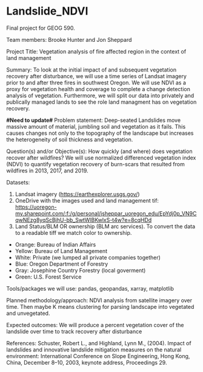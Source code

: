 # Landslide_NDVI
Final project for GEOG 590. 

Team members: Brooke Hunter and Jon Sheppard

Project Title: Vegetation analysis of fire affected region in the context of land management

Summary: To look at the initial impact of and subsequent vegetation recovery after disturbance, we will use a time series of Landsat imagery prior to and after three fires in southwest Oregon. We will use NDVI as a proxy for vegetation health and coverage to complete a change detection analysis of vegetation. Furthermore, we will split our data into privately and publically managed lands to see the role land managment has on vegetation recovery.

__#Need to update#__
Problem statement: Deep-seated Landslides move massive amount of material, jumbling soil and vegetation as it fails. This causes changes not only to the topography of the landscape but increases the heterogeneity of soil thickness and vegetation.


Question(s) and/or Objective(s): How quickly (and where) does vegetation recover after wildfires? We will use normalized differenced vegetation index (NDVI) to quantify vegetation recovery of burn-scars that resulted from wildfires in 2013, 2017, and 2019.

Datasets:  
1. Landsat imagery (https://earthexplorer.usgs.gov/)
2. OneDrive with the images used and land management tif: https://uoregon-my.sharepoint.com/:f:/g/personal/jsheppar_uoregon_edu/EpYdj0p_VN9CqwNEzg8yqScBjhU-bb_SwtWlBKwlxS-t4w?e=8cqHDd
3. Land Status/BLM OR ownership (BLM arc services). To convert the data to a readable tiff we match color to ownership.
- Orange: Bureau of Indian Affairs
- Yellow: Bureau of Land Management
- White: Private (we lumped all private companies together)
- Blue: Oregon Department of Forestry
- Gray: Josephine Country Forestry (local goverment)
- Green: U.S. Forest Service

Tools/packages we will use: pandas, geopandas, xarray, matplotlib

Planned methodology/approach: NDVI analysis from satellite imagery over time. Then maybe K means clustering for parsing landscape into vegetated and unvegetated. 

Expected outcomes: We will produce a percent vegetation cover of the landslide over time to track recovery after disturbance

References:
Schuster, Robert L., and Highland, Lynn M., (2004). Impact of landslides and innovative landslide mitigation measures on the natural environment: International Conference on Slope Engineering, Hong Kong, China, December 8–10, 2003, keynote address, Proceedings 29.